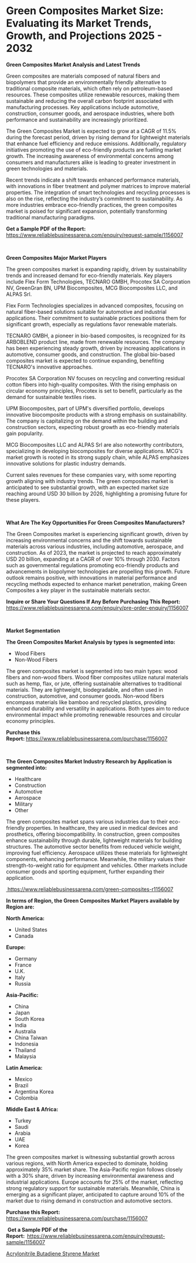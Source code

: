 <p><h1>Green Composites Market Size: Evaluating its Market Trends, Growth, and Projections 2025 - 2032</h1></p><p><strong>Green Composites Market Analysis and Latest Trends</strong></p>
<p><p>Green composites are materials composed of natural fibers and biopolymers that provide an environmentally friendly alternative to traditional composite materials, which often rely on petroleum-based resources. These composites utilize renewable resources, making them sustainable and reducing the overall carbon footprint associated with manufacturing processes. Key applications include automotive, construction, consumer goods, and aerospace industries, where both performance and sustainability are increasingly prioritized.</p><p>The Green Composites Market is expected to grow at a CAGR of 11.5% during the forecast period, driven by rising demand for lightweight materials that enhance fuel efficiency and reduce emissions. Additionally, regulatory initiatives promoting the use of eco-friendly products are fuelling market growth. The increasing awareness of environmental concerns among consumers and manufacturers alike is leading to greater investment in green technologies and materials. </p><p>Recent trends indicate a shift towards enhanced performance materials, with innovations in fiber treatment and polymer matrices to improve material properties. The integration of smart technologies and recycling processes is also on the rise, reflecting the industry’s commitment to sustainability. As more industries embrace eco-friendly practices, the green composites market is poised for significant expansion, potentially transforming traditional manufacturing paradigms.</p></p>
<p><strong>Get a Sample PDF of the Report:&nbsp;</strong> <a href="https://www.reliablebusinessarena.com/enquiry/request-sample/1156007?utm_campaign=2039&utm_medium=2&utm_source=Github&utm_content=ia&utm_term=01042025&utm_id=green-composites">https://www.reliablebusinessarena.com/enquiry/request-sample/1156007</a></p>
<p>&nbsp;</p>
<p><strong>Green Composites Major Market Players</strong></p>
<p><p>The green composites market is expanding rapidly, driven by sustainability trends and increased demand for eco-friendly materials. Key players include Flex Form Technologies, TECNARO GMBH, Procotex SA Corporation NV, GreenGran BN, UPM Biocomposites, MCG Biocomposites LLC, and ALPAS Srl. </p><p>Flex Form Technologies specializes in advanced composites, focusing on natural fiber-based solutions suitable for automotive and industrial applications. Their commitment to sustainable practices positions them for significant growth, especially as regulations favor renewable materials.</p><p>TECNARO GMBH, a pioneer in bio-based composites, is recognized for its ARBOBLEND product line, made from renewable resources. The company has been experiencing steady growth, driven by increasing applications in automotive, consumer goods, and construction. The global bio-based composites market is expected to continue expanding, benefiting TECNARO's innovative approaches.</p><p>Procotex SA Corporation NV focuses on recycling and converting residual cotton fibers into high-quality composites. With the rising emphasis on circular economy principles, Procotex is set to benefit, particularly as the demand for sustainable textiles rises.</p><p>UPM Biocomposites, part of UPM's diversified portfolio, develops innovative biocomposite products with a strong emphasis on sustainability. The company is capitalizing on the demand within the building and construction sectors, expecting robust growth as eco-friendly materials gain popularity.</p><p>MCG Biocomposites LLC and ALPAS Srl are also noteworthy contributors, specializing in developing biocomposites for diverse applications. MCG's market growth is rooted in its strong supply chain, while ALPAS emphasizes innovative solutions for plastic industry demands.</p><p>Current sales revenues for these companies vary, with some reporting growth aligning with industry trends. The green composites market is anticipated to see substantial growth, with an expected market size reaching around USD 30 billion by 2026, highlighting a promising future for these players.</p></p>
<p>&nbsp;</p>
<p><strong>What Are The Key Opportunities For Green Composites Manufacturers?</strong></p>
<p><p>The Green Composites market is experiencing significant growth, driven by increasing environmental concerns and the shift towards sustainable materials across various industries, including automotive, aerospace, and construction. As of 2023, the market is projected to reach approximately USD 20 billion, expanding at a CAGR of over 10% through 2030. Factors such as governmental regulations promoting eco-friendly products and advancements in biopolymer technologies are propelling this growth. Future outlook remains positive, with innovations in material performance and recycling methods expected to enhance market penetration, making Green Composites a key player in the sustainable materials sector.</p></p>
<p><strong>Inquire or Share Your Questions If Any Before Purchasing This Report:</strong> <a href="https://www.reliablebusinessarena.com/enquiry/pre-order-enquiry/1156007?utm_campaign=2039&utm_medium=2&utm_source=Github&utm_content=ia&utm_term=01042025&utm_id=green-composites">https://www.reliablebusinessarena.com/enquiry/pre-order-enquiry/1156007</a></p>
<p>&nbsp;</p>
<p><strong>Market Segmentation</strong></p>
<p><strong>The Green Composites Market Analysis by types is segmented into:</strong></p>
<p><ul><li>Wood Fibers</li><li>Non-Wood Fibers</li></ul></p>
<p><p>The green composites market is segmented into two main types: wood fibers and non-wood fibers. Wood fiber composites utilize natural materials such as hemp, flax, or jute, offering sustainable alternatives to traditional materials. They are lightweight, biodegradable, and often used in construction, automotive, and consumer goods. Non-wood fibers encompass materials like bamboo and recycled plastics, providing enhanced durability and versatility in applications. Both types aim to reduce environmental impact while promoting renewable resources and circular economy principles.</p></p>
<p><strong>Purchase this Report:&nbsp;</strong><a href="https://www.reliablebusinessarena.com/purchase/1156007?utm_campaign=2039&utm_medium=2&utm_source=Github&utm_content=ia&utm_term=01042025&utm_id=green-composites">https://www.reliablebusinessarena.com/purchase/1156007</a></p>
<p>&nbsp;</p>
<p><strong>The Green Composites Market Industry Research by Application is segmented into:</strong></p>
<p><ul><li>Healthcare</li><li>Construction</li><li>Automotive</li><li>Aerospace</li><li>Military</li><li>Other</li></ul></p>
<p><p>The green composites market spans various industries due to their eco-friendly properties. In healthcare, they are used in medical devices and prosthetics, offering biocompatibility. In construction, green composites enhance sustainability through durable, lightweight materials for building structures. The automotive sector benefits from reduced vehicle weight, improving fuel efficiency. Aerospace utilizes these materials for lightweight components, enhancing performance. Meanwhile, the military values their strength-to-weight ratio for equipment and vehicles. Other markets include consumer goods and sporting equipment, further expanding their application.</p></p>
<p><a href="https://www.reliablebusinessarena.com/green-composites-r1156007?utm_campaign=2039&utm_medium=2&utm_source=Github&utm_content=ia&utm_term=01042025&utm_id=green-composites">&nbsp;https://www.reliablebusinessarena.com/green-composites-r1156007</a></p>
<p><strong>In terms of Region, the Green Composites Market Players available by Region are:</strong></p>
<p>
    <p> <strong> North America: </strong>
        <ul>
            <li>United States</li>
            <li>Canada</li>
        </ul>
        </p> 
    <p> <strong> Europe: </strong>
        <ul>
            <li>Germany</li>
            <li>France</li>
            <li>U.K.</li>
            <li>Italy</li>
            <li>Russia</li>
        </ul>
        </p> 
    <p> <strong> Asia-Pacific: </strong>
        <ul>
            <li>China</li>
            <li>Japan</li>
            <li>South Korea</li>
            <li>India</li>
            <li>Australia</li>
            <li>China Taiwan</li>
            <li>Indonesia</li>
            <li>Thailand</li>
            <li>Malaysia</li>
        </ul>
        </p> 
    <p> <strong> Latin America: </strong>
        <ul>
            <li>Mexico</li>
            <li>Brazil</li>
            <li>Argentina Korea</li>
            <li>Colombia</li>
        </ul>
        </p> 
    <p> <strong> Middle East & Africa: </strong>
        <ul>
            <li>Turkey</li>
            <li>Saudi</li>
            <li>Arabia</li>
            <li>UAE</li>
            <li>Korea</li>
        </ul>
    </p>
    </p>
<p><p>The green composites market is witnessing substantial growth across various regions, with North America expected to dominate, holding approximately 35% market share. The Asia-Pacific region follows closely with a 30% share, driven by increasing environmental awareness and industrial applications. Europe accounts for 25% of the market, reflecting strong regulatory support for sustainable materials. Meanwhile, China is emerging as a significant player, anticipated to capture around 10% of the market due to rising demand in construction and automotive sectors.</p></p>
<p><strong>Purchase this Report: </strong><a href="https://www.reliablebusinessarena.com/purchase/1156007?utm_campaign=2039&utm_medium=2&utm_source=Github&utm_content=ia&utm_term=01042025&utm_id=green-composites">https://www.reliablebusinessarena.com/purchase/1156007</a></p>
<p>&nbsp;<strong>Get a Sample PDF of the Report:&nbsp;&nbsp;</strong><a href="https://www.reliablebusinessarena.com/enquiry/request-sample/1156007?utm_campaign=2039&utm_medium=2&utm_source=Github&utm_content=ia&utm_term=01042025&utm_id=green-composites">https://www.reliablebusinessarena.com/enquiry/request-sample/1156007</a></p>
<p><strong></strong></p>
<p><p><a href="https://github.com/indrystar/Market-Research-Report-List-5/blob/main/acrylonitrile-butadiene-styrene-market.md?utm_campaign=2039&utm_medium=2&utm_source=Github&utm_content=ia&utm_term=01042025&utm_id=green-composites">Acrylonitrile Butadiene Styrene Market</a></p></p>